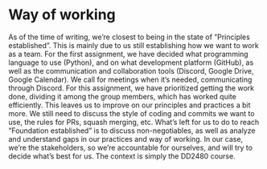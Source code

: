 # Way of working

As of the time of writing, we’re closest to being in the state of ”Principles established”. 
This is mainly due to us still establishing how we want to work as a team. For the first assignment, 
we have decided what programming language to use (Python), and on what development platform (GitHub), 
as well as the communication and collaboration tools (Discord, Google Drive, Google Calendar). 
We call for meetings when it’s needed, communicating through Discord. For this assignment, 
we have prioritized getting the work done, dividing it among the group members, 
which has worked quite efficiently. This leaves us to improve on our principles and practices a bit more. 
We still need to discuss the style of coding and commits we want to use, the rules for PRs, squash merging, etc. 
What’s left for us to do to reach ”Foundation established” is to discuss non-negotiables, 
as well as analyze and understand gaps in our practices and way of working. In our case, 
we’re the stakeholders, so we’re accountable for ourselves, and will try to decide what’s best for us. 
The context is simply the DD2480 course.
